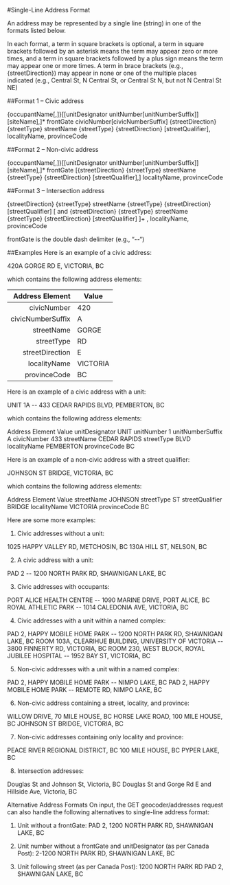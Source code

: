 #Single-Line Address Format

An address may be represented by a single line (string) in one of the formats listed below. 

In each format, a term in square brackets is optional, a term in square brackets followed by an asterisk means the term may appear zero or more times, and a term in square brackets followed by a plus sign means the term may appear one or more times.  A term in brace brackets (e.g., {streetDirection}) may appear in none or one of the multiple places indicated (e.g., Central St, N Central St, or Central St N, but not N Central St NE)

##Format 1 – Civic address

{occupantName[,]}[[unitDesignator unitNumber[unitNumberSuffix]] [siteName],]* frontGate civicNumber[civicNumberSuffix] {streetDirection} {streetType} streetName {streetType} {streetDirection} [streetQualifier], localityName, provinceCode


##Format 2 – Non-civic address

{occupantName[,]}[[unitDesignator unitNumber[unitNumberSuffix]] [siteName],]* frontGate [{streetDirection} {streetType} streetName {streetType} {streetDirection} [streetQualifier],] localityName, provinceCode


##Format 3 – Intersection address

{streetDirection} {streetType} streetName {streetType} {streetDirection} [streetQualifier] [ and {streetDirection} {streetType} streetName {streetType} {streetDirection} [streetQualifier] ]+ , localityName, provinceCode


frontGate is the double dash delimiter (e.g., “--“) 

##Examples
Here is an example of a civic address:

420A GORGE RD E, VICTORIA, BC

which contains the following address elements:

Address Element |	Value
----: | -----------
civicNumber |	420
civicNumberSuffix |	A
streetName |	GORGE
streetType |	RD
streetDirection |	E
localityName |	VICTORIA
provinceCode |	BC


Here is an example of a civic address with a unit:

UNIT 1A -- 433 CEDAR RAPIDS BLVD, PEMBERTON, BC 

which contains the following address elements:

Address Element	Value
unitDesignator	UNIT
unitNumber	1
unitNumberSuffix	A
civicNumber	433
streetName	CEDAR RAPIDS
streetType	BLVD
localityName	PEMBERTON
provinceCode	BC


Here is an example of a non-civic address with a street qualifier:

JOHNSON ST BRIDGE, VICTORIA, BC 

which contains the following address elements:

Address Element	Value
streetName	JOHNSON
streetType	ST
streetQualifier	BRIDGE
localityName	VICTORIA
provinceCode	BC


Here are some more examples: 

1.	Civic addresses without a unit: 

1025 HAPPY VALLEY RD, METCHOSIN, BC 
130A HILL ST, NELSON, BC 

2.	A civic address with a unit: 

PAD 2 -- 1200 NORTH PARK RD, SHAWNIGAN LAKE, BC 

3.	Civic addresses with occupants: 

PORT ALICE HEALTH CENTRE -- 1090 MARINE DRIVE, PORT ALICE, BC 
ROYAL ATHLETIC PARK -- 1014 CALEDONIA AVE, VICTORIA, BC 

4.	Civic addresses with a unit within a named complex: 

PAD 2, HAPPY MOBILE HOME PARK -- 1200 NORTH PARK RD, SHAWNIGAN LAKE, BC 
ROOM 103A, CLEARIHUE BUILDING, UNIVERSITY OF VICTORIA -- 3800 FINNERTY RD, VICTORIA, BC 
ROOM 230, WEST BLOCK, ROYAL JUBILEE HOSPITAL -- 1952 BAY ST, VICTORIA, BC 

5.	Non-civic addresses with a unit within a named complex: 

PAD 2, HAPPY MOBILE HOME PARK -- NIMPO LAKE, BC 
PAD 2, HAPPY MOBILE HOME PARK -- REMOTE RD, NIMPO LAKE, BC 


6.	Non-civic address containing a street, locality, and  province: 

WILLOW DRIVE, 70 MILE HOUSE, BC 
HORSE LAKE ROAD, 100 MILE HOUSE, BC
JOHNSON ST BRIDGE, VICTORIA, BC 

7.	Non-civic addresses containing only  locality and province: 

PEACE RIVER REGIONAL DISTRICT, BC 
100 MILE HOUSE, BC 
PYPER LAKE, BC 

8.	Intersection addresses: 

Douglas St and Johnson St, Victoria, BC
Douglas St and Gorge Rd E and Hillside Ave, Victoria, BC

 
Alternative Address Formats
On input, the GET geocoder/addresses request can also handle the following alternatives to single-line address format:

1.	Unit without a frontGate:
PAD 2, 1200 NORTH PARK RD, SHAWNIGAN LAKE, BC 

2.	Unit number without a frontGate and unitDesignator (as per Canada Post):
2-1200 NORTH PARK RD, SHAWNIGAN LAKE, BC 

3.	Unit following street (as per Canada Post):
1200 NORTH PARK RD PAD 2, SHAWNIGAN LAKE, BC 

